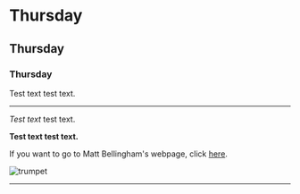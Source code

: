 # Thursday
## Thursday
### Thursday

Test text test text.

------------------

*Test text* test text.


**Test text test text.**

If you want to go to Matt Bellingham's webpage, click [here](https://mattbwlv.github.io/homepage/).

![](https://github.com/matdwlv/Thursday/blob/master/trumpet.jpg "trumpet")

---------------------
